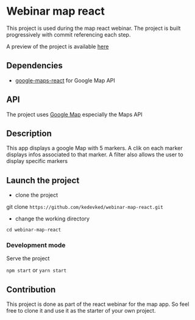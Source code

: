 # Webinar map react

This project is used during the map react webinar.
The project is built progressively with commit referencing each step.

A preview of the project is available [here](https://stackblitz.com/github/kedevked/webinar-map-react)

## Dependencies

- [google-maps-react](https://github.com/fullstackreact/google-maps-react)
for Google Map API

## API 

The project uses [Google Map](https://developers.google.com/maps/documentation/) 
especially the Maps API

## Description

This app displays a google Map with 5 markers. A clik on each marker displays
infos associated to that marker. A filter also allows the user to 
display specific markers

## Launch the project

- clone the project

git clone `https://github.com/kedevked/webinar-map-react.git`

- change the working directory 

`cd webinar-map-react`

### Development mode

Serve the project
 
 `npm start` or `yarn start`

## Contribution

This project is done as part of the react webinar for the map app. 
So feel free to clone it and use it as the starter of your own project.